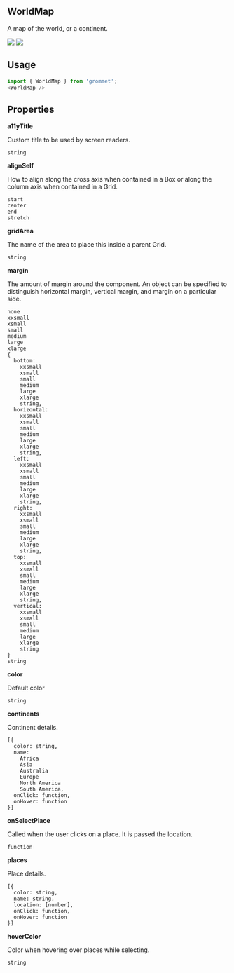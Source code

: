 ## WorldMap
A map of the world, or a continent.

[![](https://cdn-images-1.medium.com/fit/c/120/120/1*TD1P0HtIH9zF0UEH28zYtw.png)](https://storybook.grommet.io/?selectedKind=WorldMap&full=0&addons=0&stories=1&panelRight=0) [![](https://codesandbox.io/static/img/play-codesandbox.svg)](https://codesandbox.io/s/github/grommet/grommet-sandbox?initialpath=worldmap&module=%2Fsrc%2FWorldMap.js)
## Usage

```javascript
import { WorldMap } from 'grommet';
<WorldMap />
```

## Properties

**a11yTitle**

Custom title to be used by screen readers.

```
string
```

**alignSelf**

How to align along the cross axis when contained in
      a Box or along the column axis when contained in a Grid.

```
start
center
end
stretch
```

**gridArea**

The name of the area to place
    this inside a parent Grid.

```
string
```

**margin**

The amount of margin around the component. An object can
      be specified to distinguish horizontal margin, vertical margin, and
      margin on a particular side.

```
none
xxsmall
xsmall
small
medium
large
xlarge
{
  bottom: 
    xxsmall
    xsmall
    small
    medium
    large
    xlarge
    string,
  horizontal: 
    xxsmall
    xsmall
    small
    medium
    large
    xlarge
    string,
  left: 
    xxsmall
    xsmall
    small
    medium
    large
    xlarge
    string,
  right: 
    xxsmall
    xsmall
    small
    medium
    large
    xlarge
    string,
  top: 
    xxsmall
    xsmall
    small
    medium
    large
    xlarge
    string,
  vertical: 
    xxsmall
    xsmall
    small
    medium
    large
    xlarge
    string
}
string
```

**color**

Default color

```
string
```

**continents**

Continent details.

```
[{
  color: string,
  name: 
    Africa
    Asia
    Australia
    Europe
    North America
    South America,
  onClick: function,
  onHover: function
}]
```

**onSelectPlace**

Called when the user clicks on a place.
        It is passed the location.

```
function
```

**places**

Place details.

```
[{
  color: string,
  name: string,
  location: [number],
  onClick: function,
  onHover: function
}]
```

**hoverColor**

Color when hovering over places while selecting.

```
string
```
  